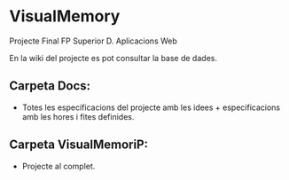 # VisualMemory
Projecte Final FP Superior D. Aplicacions Web 

En la wiki del projecte es pot consultar la base de dades.

## Carpeta Docs:
- Totes les especificacions del projecte amb les idees + especificacions amb les hores i fites definides.

## Carpeta VisualMemoriP:
- Projecte al complet.

